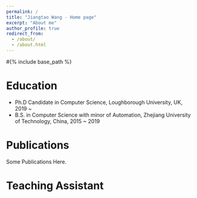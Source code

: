 ```yaml
---
permalink: /
title: "Jiangtao Wang - Home page"
excerpt: "About me"
author_profile: true
redirect_from: 
  - /about/
  - /about.html
---
```



#{% include base_path %}

Education
======
* Ph.D Candidate in Computer Science, Loughborough University, UK, 2019 ~
* B.S. in Computer Science with minor of Automation, Zhejiang University of Technology, China, 2015 ~ 2019

Publications
======
  Some Publications Here.
  

Teaching Assistant
======
 
